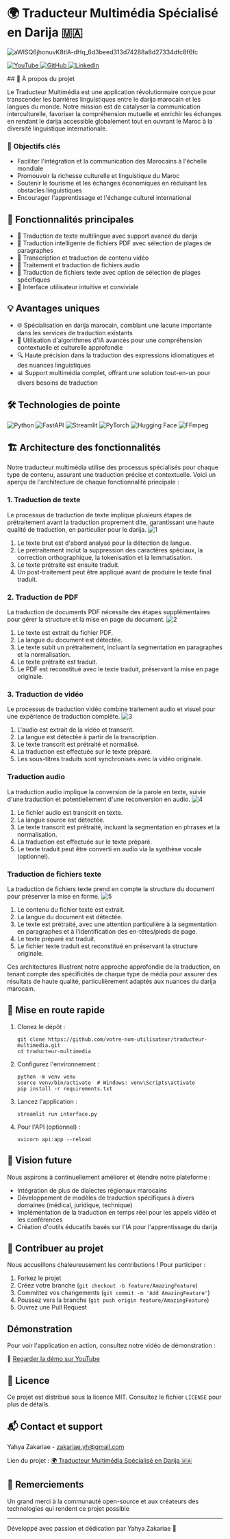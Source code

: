 # 🌍 Traducteur Multimédia Spécialisé en Darija 🇲🇦
![aWISQ6jhonuvK8tlA-dHq_6d3beed313d74288a8d27334dfc8f6fc](https://github.com/user-attachments/assets/904c0bb5-3c12-466e-b05d-2396250aa750)

<p>
  <a href="https://www.youtube.com/watch?v=gAaMFbuXZP4&t=289s">
    <img src="https://img.shields.io/badge/YouTube-FF0000?style=for-the-badge&logo=youtube&logoColor=white" alt="YouTube">
  </a>
  <a href="https://github.com/zakariaeyahya/Plateforme_Web_de_Traduction_Multim-dia_Intelligente">
    <img src="https://img.shields.io/badge/GitHub-181717?style=for-the-badge&logo=github&logoColor=white" alt="GitHub">
  </a>
  <a href="https://www.linkedin.com/in/zakariae-yahya/">
    <img src="https://img.shields.io/badge/LinkedIn-0077B5?style=for-the-badge&logo=linkedin&logoColor=white" alt="LinkedIn">
  </a>
</p>
## 🌟 À propos du projet

Le Traducteur Multimédia est une application révolutionnaire conçue pour transcender les barrières linguistiques entre le darija marocain et les langues du monde. Notre mission est de catalyser la communication interculturelle, favoriser la compréhension mutuelle et enrichir les échanges en rendant le darija accessible globalement tout en ouvrant le Maroc à la diversité linguistique internationale.

### 🎯 Objectifs clés

- Faciliter l'intégration et la communication des Marocains à l'échelle mondiale
- Promouvoir la richesse culturelle et linguistique du Maroc
- Soutenir le tourisme et les échanges économiques en réduisant les obstacles linguistiques
- Encourager l'apprentissage et l'échange culturel international

## 🚀 Fonctionnalités principales

- 📝 Traduction de texte multilingue avec support avancé du darija
- 📄 Traduction intelligente de fichiers PDF avec sélection de plages de paragraphes
- 🎥 Transcription et traduction de contenu vidéo
- 🎵 Traitement et traduction de fichiers audio
- 📁 Traduction de fichiers texte avec option de sélection de plages spécifiques
- 🔄 Interface utilisateur intuitive et conviviale

## 💡 Avantages uniques

- 🌐 Spécialisation en darija marocain, comblant une lacune importante dans les services de traduction existants
- 🧠 Utilisation d'algorithmes d'IA avancés pour une compréhension contextuelle et culturelle approfondie
- 🔍 Haute précision dans la traduction des expressions idiomatiques et des nuances linguistiques
- 📊 Support multimédia complet, offrant une solution tout-en-un pour divers besoins de traduction

## 🛠️ Technologies de pointe

![Python](https://img.shields.io/badge/python-3670A0?style=for-the-badge&logo=python&logoColor=ffdd54)
![FastAPI](https://img.shields.io/badge/FastAPI-005571?style=for-the-badge&logo=fastapi)
![Streamlit](https://img.shields.io/badge/Streamlit-FF4B4B?style=for-the-badge&logo=Streamlit&logoColor=white)
![PyTorch](https://img.shields.io/badge/PyTorch-%23EE4C2C.svg?style=for-the-badge&logo=PyTorch&logoColor=white)
![Hugging Face](https://img.shields.io/badge/Hugging%20Face-FFB02E?style=for-the-badge&logo=huggingface&logoColor=white)
![FFmpeg](https://img.shields.io/badge/FFmpeg-%23007ACC.svg?style=for-the-badge&logo=ffmpeg&logoColor=white)
## 🏗️ Architecture des fonctionnalités
Notre traducteur multimédia utilise des processus spécialisés pour chaque type de contenu, assurant une traduction précise et contextuelle. Voici un aperçu de l'architecture de chaque fonctionnalité principale :
### 1. Traduction de texte
Le processus de traduction de texte implique plusieurs étapes de prétraitement avant la traduction proprement dite, garantissant une haute qualité de traduction, en particulier pour le darija.
![1](https://github.com/user-attachments/assets/1e3ad770-7b93-40d8-b234-90c5d1d77081)
1. Le texte brut est d'abord analysé pour la détection de langue.
2. Le prétraitement inclut la suppression des caractères spéciaux, la correction orthographique, la tokenisation et la lemmatisation.
3. Le texte prétraité est ensuite traduit.
4.  Un post-traitement peut être appliqué avant de produire le texte final traduit.

### 2. Traduction de PDF
La traduction de documents PDF nécessite des étapes supplémentaires pour gérer la structure et la mise en page du document.
![2](https://github.com/user-attachments/assets/27391e39-ef4c-4dd7-b1bd-fa04d865182c)
1. Le texte est extrait du fichier PDF.
2. La langue du document est détectée.
3. Le texte subit un prétraitement, incluant la segmentation en paragraphes et la normalisation.
4. Le texte prétraité est traduit.
5. Le PDF est reconstitué avec le texte traduit, préservant la mise en page originale.

### 3. Traduction de vidéo
Le processus de traduction vidéo combine traitement audio et visuel pour une expérience de traduction complète.
![3](https://github.com/user-attachments/assets/d3de8040-610f-4d64-83f6-0040df795b57)

1. L'audio est extrait de la vidéo et transcrit.
2. La langue est détectée à partir de la transcription.
3. Le texte transcrit est prétraité et normalisé.
4. La traduction est effectuée sur le texte préparé.
5. Les sous-titres traduits sont synchronisés avec la vidéo originale.

### Traduction audio
La traduction audio implique la conversion de la parole en texte, suivie d'une traduction et potentiellement d'une reconversion en audio.
![4](https://github.com/user-attachments/assets/a744b5a7-30c6-4a58-b345-41f520689ab1)
1. Le fichier audio est transcrit en texte.
2. La langue source est détectée.
3. Le texte transcrit est prétraité, incluant la segmentation en phrases et la normalisation.
4. La traduction est effectuée sur le texte préparé.
5.  Le texte traduit peut être converti en audio via la synthèse vocale (optionnel).

### Traduction de fichiers texte
La traduction de fichiers texte prend en compte la structure du document pour préserver la mise en forme.
![5](https://github.com/user-attachments/assets/b877b122-db66-467f-b94c-03ae0ca22fdc)
1. Le contenu du fichier texte est extrait.
2. La langue du document est détectée.
3. Le texte est prétraité, avec une attention particulière à la segmentation en paragraphes et à l'identification des en-têtes/pieds de page.
4. Le texte préparé est traduit.
5. Le fichier texte traduit est reconstitué en préservant la structure originale.

Ces architectures illustrent notre approche approfondie de la traduction, en tenant compte des spécificités de chaque type de média pour assurer des résultats de haute qualité, particulièrement adaptés aux nuances du darija marocain.

## 🚀 Mise en route rapide


1. Clonez le dépôt :
   ```
   git clone https://github.com/votre-nom-utilisateur/traducteur-multimedia.git
   cd traducteur-multimedia
   ```

2. Configurez l'environnement :
   ```
   python -m venv venv
   source venv/bin/activate  # Windows: venv\Scripts\activate
   pip install -r requirements.txt
   ```

3. Lancez l'application :
   ```
   streamlit run interface.py
   ```

4. Pour l'API (optionnel) :
   ```
   uvicorn api:app --reload
   ```

## 🔮 Vision future

Nous aspirons à continuellement améliorer et étendre notre plateforme :

- Intégration de plus de dialectes régionaux marocains
- Développement de modèles de traduction spécifiques à divers domaines (médical, juridique, technique)
- Implémentation de la traduction en temps réel pour les appels vidéo et les conférences
- Création d'outils éducatifs basés sur l'IA pour l'apprentissage du darija

## 🤝 Contribuer au projet

Nous accueillons chaleureusement les contributions ! Pour participer :

1. Forkez le projet
2. Créez votre branche (`git checkout -b feature/AmazingFeature`)
3. Committez vos changements (`git commit -m 'Add AmazingFeature'`)
4. Poussez vers la branche (`git push origin feature/AmazingFeature`)
5. Ouvrez une Pull Request
## Démonstration

Pour voir l'application en action, consultez notre vidéo de démonstration :

🎥 [Regarder la démo sur YouTube](https://youtu.be/gAaMFbuXZP4?si=xaCsyITjToyP41EzJ)
## 📜 Licence

Ce projet est distribué sous la licence MIT. Consultez le fichier `LICENSE` pour plus de détails.

## 📬 Contact et support

Yahya Zakariae - zakariae.yh@gmail.com

Lien du projet : [🌍 Traducteur Multimédia Spécialisé en Darija 🇲🇦](https://github.com/zakariaeyahya/Plateforme_Web_de_Traduction_Multim-dia_Intelligente.git)

## 🙏 Remerciements

Un grand merci à la communauté open-source et aux créateurs des technologies qui rendent ce projet possible 

---

Développé avec passion et dédication par Yahya Zakariae 🚀
